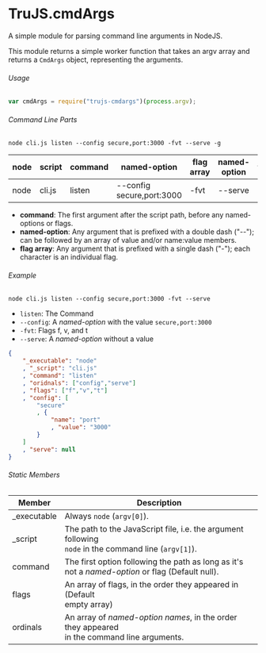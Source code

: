 # TruJS.cmdArgs

A simple module for parsing command line arguments in NodeJS.

This module returns a simple worker function that takes an argv array and returns a ``CmdArgs`` object, representing the arguments.

###### Usage

```javascript
var cmdArgs = require("trujs-cmdargs")(process.argv);
```

###### Command Line Parts
```
node cli.js listen --config secure,port:3000 -fvt --serve -g
```
|node|script|command|named-option|flag array|named-option|flag|
|----|------|-------|------------|----------|------------|----|
|node|cli.js|listen|--config secure,port:3000|-fvt|--serve|-g|

* **command**: The first argument after the script path, before any named-options or flags.
* **named-option**: Any argument that is prefixed with a double dash ("--"); can be followed by an array of value and/or name:value members.
* **flag array**: Any argument that is prefixed with a single dash ("-"); each character is an individual flag.

###### Example

```
node cli.js listen --config secure,port:3000 -fvt --serve
```

* `listen`: The Command
* `--config`: A *named-option* with the value `secure,port:3000`
* `-fvt`: Flags f, v, and t
* `--serve`: A *named-option* without a value

```json
{
    "_executable": "node"
    , "_script": "cli.js"
    , "command": "listen"
    , "oridnals": ["config","serve"]
    , "flags": ["f","v","t"]
    , "config": [
        "secure"
        , {
            "name": "port"
            , "value": "3000"
        }
    ]
    , "serve": null
}
```
###### Static Members
| Member    |Description|
|-----------|-----------|
|_executable|Always ``node`` (``argv[0]``).
|_script    |The path to the JavaScript file, i.e. the argument following <br>`node` in the command line (``argv[1]``).
|command    |The first option following the path as long as it's<br>not a *named-option* or flag (Default null).
|flags      |An array of flags, in the order they appeared in (Default<br>empty array)
|ordinals   |An array of *named-option names*, in the order they appeared<br>in the command line arguments.